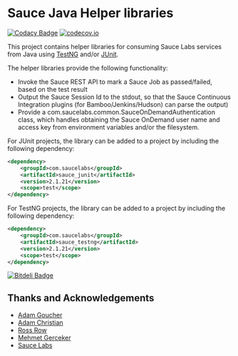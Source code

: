 Sauce Java Helper libraries
==========

[![Codacy Badge](https://api.codacy.com/project/badge/Grade/7ac060ba64c047fa897980f2bc176f49)](https://app.codacy.com/app/SauceLabs/sauce-java?utm_source=github.com&utm_medium=referral&utm_content=saucelabs/sauce-java&utm_campaign=Badge_Grade_Dashboard)
[![codecov.io](https://codecov.io/github/saucelabs/sauce-java/coverage.svg?branch=master)](https://codecov.io/github/saucelabs/sauce-java?branch=master)

This project contains helper libraries for consuming Sauce Labs services from Java using [TestNG](http://www.testng.org)
and/or [JUnit](http://www.junit.org).

The helper libraries provide the following functionality:

* Invoke the Sauce REST API to mark a Sauce Job as passed/failed, based on the test result
* Output the Sauce Session Id to the stdout, so that the Sauce Continuous Integration plugins (for Bamboo/Jenkins/Hudson)
can parse the output)
* Provide a com.saucelabs.common.SauceOnDemandAuthentication class, which handles obtaining the Sauce OnDemand user name
and access key from environment variables and/or the filesystem.

For JUnit projects, the library can be added to a project by including the following dependency:

```xml
<dependency>
    <groupId>com.saucelabs</groupId>
    <artifactId>sauce_junit</artifactId>
    <version>2.1.21</version>
    <scope>test</scope>
</dependency>
```

For TestNG projects, the library can be added to a project by including the following dependency:

```xml
<dependency>
    <groupId>com.saucelabs</groupId>
    <artifactId>sauce_testng</artifactId>
    <version>2.1.21</version>
    <scope>test</scope>
</dependency>
```

[![Bitdeli Badge](https://d2weczhvl823v0.cloudfront.net/saucelabs/sauce-java/trend.png)](https://bitdeli.com/free "Bitdeli Badge")

Thanks and Acknowledgements
------

  - [Adam Goucher][1]
  - [Adam Christian][2]
  - [Ross Row][3]
  - [Mehmet Gerceker][3]
  - [Sauce Labs][3] 


  [1]: http://adam.goucher.ca/
  [2]: http://adamchristian.com/
  [3]: http://saucelabs.com
